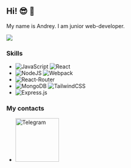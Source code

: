 <!-- ### Hi, Im [Andrey]  -->

<!-- ![](https://github.com/AndreySaveliev/AndreySaveliev/blob/main/header.png) -->

## Hi! :sunglasses: :wave:
My name is Andrey. I am junior web-developer.

<!-- ![](https://github-profile-summary-cards.vercel.app/api/cards/profile-details?username=AndreySaveliev&theme=monokai) -->
![](https://github-profile-summary-cards.vercel.app/api/cards/stats?username=AndreySaveliev&theme=monokai)

### Skills

- ![JavaScript](https://badges.aleen42.com/src/javascript.svg)  ![React](https://badges.aleen42.com/src/react.svg)
- ![NodeJS](https://badges.aleen42.com/src/node.svg)  ![Webpack](https://badges.aleen42.com/src/webpack.svg)
- ![React-Router](https://badges.aleen42.com/src/react-router.svg)
- ![MongoDB](https://img.shields.io/badge/MongoDB-4EA94B?style=plactic&logo=mongodb&logoColor=white) ![TailwindCSS](https://img.shields.io/badge/Tailwind_CSS-38B2AC?style=plactic&logo=tailwind-css&logoColor=white)
- ![Express.js](https://img.shields.io/badge/Express.js-404D59?style=plastic)
### My contacts
- [<img alt="Telegram" width="114px" src="https://badges.aleen42.com/src/telegram.svg" />](https://t.me/eternaljjoy)

<!-- [![Telegram](https://img.shields.io/badge/Telegram-2CA5E0?style=for-the-badge&logo=telegram&logoColor=white)(https://t.me/eternaljjoy) -->

<!--
**AndreySaveliev/AndreySaveliev** is a ✨ _special_ ✨ repository because its `README.md` (this file) appears on your GitHub profile.

Here are some ideas to get you started:

- 🔭 I’m currently working on ...
- 🌱 I’m currently learning ...
- 👯 I’m looking to collaborate on ...
- 🤔 I’m looking for help with ...
- 💬 Ask me about ...
- 📫 How to reach me: ...
- 😄 Pronouns: ...
- ⚡ Fun fact: ...
-->
